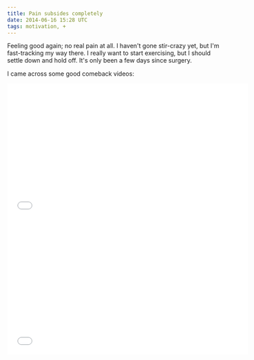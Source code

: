 ```yaml
---
title: Pain subsides completely
date: 2014-06-16 15:28 UTC
tags: motivation, +
---
```


Feeling good again; no real pain at all. I haven't gone stir-crazy yet, but I'm fast-tracking my way there. I really want to start exercising, but I should settle down and hold off. It's only been a few days since surgery.

I came across some good comeback videos:

<iframe width="560" height="315" src="//www.youtube.com/embed/fIvhRAQ7F4k?rel=0" frameborder="0" allowfullscreen></iframe>

<iframe width="560" height="315" src="//www.youtube.com/embed/A0R5A6lHqxk?rel=0" frameborder="0" allowfullscreen></iframe>
